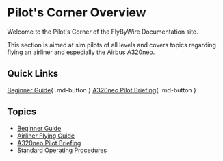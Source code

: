 # Pilot's Corner Overview

Welcome to the Pilot's Corner of the FlyByWire Documentation site.

This section is aimed at sim pilots of all levels and covers topics regarding flying an airliner and especially the Airbus A320neo.

## Quick Links

[Beginner Guide](beginner-guide/overview.md){ .md-button }
[A320neo Pilot Briefing](a32nx-briefing/index.md){ .md-button }

##  Topics

- [Beginner Guide](beginner-guide/overview.md)
- [Airliner Flying Guide](airliner-flying-guide/overview.md)
- [A320neo Pilot Briefing](a32nx-briefing/)
- [Standard Operating Procedures](SOP.md)
